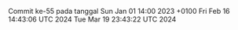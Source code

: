 Commit ke-55 pada tanggal Sun Jan 01 14:00 2023 +0100
Fri Feb 16 14:43:06 UTC 2024
Tue Mar 19 23:43:22 UTC 2024
